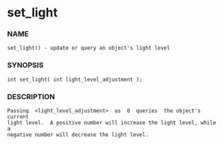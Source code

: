 # set_light

### NAME

    set_light() - update or query an object's light level

### SYNOPSIS

    int set_light( int light_level_adjustment );

### DESCRIPTION

    Passing  <light_level_adjustment>  as  0  queries  the object's current
    light level.  A positive number will increase the light level, while  a
    negative number will decrease the light level.

